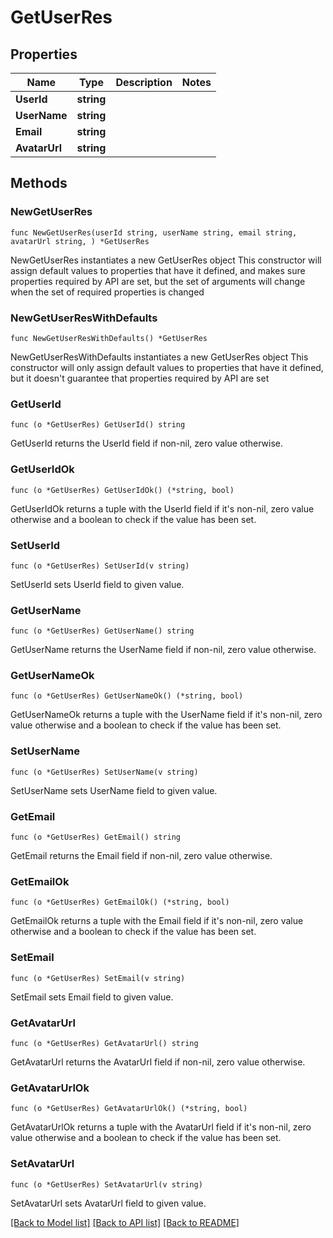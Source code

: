 # GetUserRes

## Properties

Name | Type | Description | Notes
------------ | ------------- | ------------- | -------------
**UserId** | **string** |  | 
**UserName** | **string** |  | 
**Email** | **string** |  | 
**AvatarUrl** | **string** |  | 

## Methods

### NewGetUserRes

`func NewGetUserRes(userId string, userName string, email string, avatarUrl string, ) *GetUserRes`

NewGetUserRes instantiates a new GetUserRes object
This constructor will assign default values to properties that have it defined,
and makes sure properties required by API are set, but the set of arguments
will change when the set of required properties is changed

### NewGetUserResWithDefaults

`func NewGetUserResWithDefaults() *GetUserRes`

NewGetUserResWithDefaults instantiates a new GetUserRes object
This constructor will only assign default values to properties that have it defined,
but it doesn't guarantee that properties required by API are set

### GetUserId

`func (o *GetUserRes) GetUserId() string`

GetUserId returns the UserId field if non-nil, zero value otherwise.

### GetUserIdOk

`func (o *GetUserRes) GetUserIdOk() (*string, bool)`

GetUserIdOk returns a tuple with the UserId field if it's non-nil, zero value otherwise
and a boolean to check if the value has been set.

### SetUserId

`func (o *GetUserRes) SetUserId(v string)`

SetUserId sets UserId field to given value.


### GetUserName

`func (o *GetUserRes) GetUserName() string`

GetUserName returns the UserName field if non-nil, zero value otherwise.

### GetUserNameOk

`func (o *GetUserRes) GetUserNameOk() (*string, bool)`

GetUserNameOk returns a tuple with the UserName field if it's non-nil, zero value otherwise
and a boolean to check if the value has been set.

### SetUserName

`func (o *GetUserRes) SetUserName(v string)`

SetUserName sets UserName field to given value.


### GetEmail

`func (o *GetUserRes) GetEmail() string`

GetEmail returns the Email field if non-nil, zero value otherwise.

### GetEmailOk

`func (o *GetUserRes) GetEmailOk() (*string, bool)`

GetEmailOk returns a tuple with the Email field if it's non-nil, zero value otherwise
and a boolean to check if the value has been set.

### SetEmail

`func (o *GetUserRes) SetEmail(v string)`

SetEmail sets Email field to given value.


### GetAvatarUrl

`func (o *GetUserRes) GetAvatarUrl() string`

GetAvatarUrl returns the AvatarUrl field if non-nil, zero value otherwise.

### GetAvatarUrlOk

`func (o *GetUserRes) GetAvatarUrlOk() (*string, bool)`

GetAvatarUrlOk returns a tuple with the AvatarUrl field if it's non-nil, zero value otherwise
and a boolean to check if the value has been set.

### SetAvatarUrl

`func (o *GetUserRes) SetAvatarUrl(v string)`

SetAvatarUrl sets AvatarUrl field to given value.



[[Back to Model list]](../README.md#documentation-for-models) [[Back to API list]](../README.md#documentation-for-api-endpoints) [[Back to README]](../README.md)


